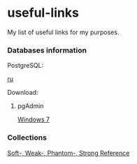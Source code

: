 # useful-links
My list of useful links for my purposes.


### Databases information
PostgreSQL:

   [ru](https://postgrespro.ru/docs/postgresql)
   
   
   Download: 


1. pgAdmin


   [Windows 7](https://www.postgresql.org/ftp/pgadmin/pgadmin4/v4.30/windows/)

### Collections
[Soft-, Weak-, Phantom-, Strong Reference](https://habr.com/ru/post/169883/)
